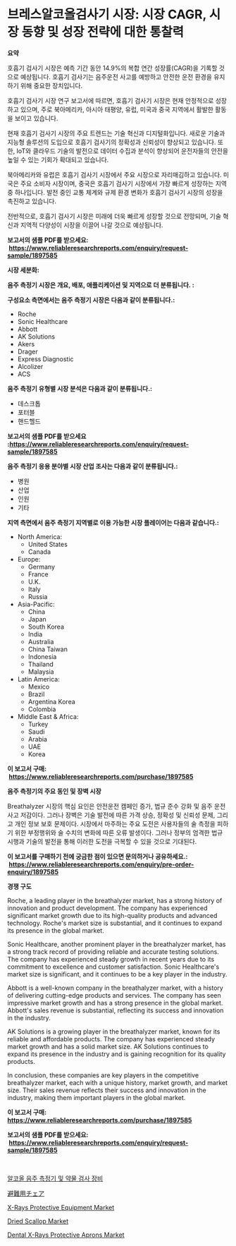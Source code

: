 <p><h1>브레스알코올검사기 시장: 시장 CAGR, 시장 동향 및 성장 전략에 대한 통찰력</h1></p><p><strong>요약</strong></p>
<p><p>호흡기 검사기 시장은 예측 기간 동안 14.9%의 복합 연간 성장률(CAGR)을 기록할 것으로 예상됩니다. 호흡기 검사기는 음주운전 사고를 예방하고 안전한 운전 환경을 유지하기 위해 중요한 장치입니다. </p><p>호흡기 검사기 시장 연구 보고서에 따르면, 호흡기 검사기 시장은 현재 안정적으로 성장하고 있으며, 주로 북아메리카, 아시아 태평양, 유럽, 미국과 중국 지역에서 활발한 활동을 보이고 있습니다.</p><p>현재 호흡기 검사기 시장의 주요 트렌드는 기술 혁신과 디지털화입니다. 새로운 기술과 지능형 솔루션의 도입으로 호흡기 검사기의 정확성과 신뢰성이 향상되고 있습니다. 또한, IoT와 클라우드 기술의 발전으로 데이터 수집과 분석이 향상되어 운전자들의 안전을 높일 수 있는 기회가 확대되고 있습니다.</p><p>북아메리카와 유럽은 호흡기 검사기 시장에서 주요 시장으로 자리매김하고 있습니다. 미국은 주요 소비자 시장이며, 중국은 호흡기 검사기 시장에서 가장 빠르게 성장하는 지역 중 하나입니다. 발전 중인 교통 체계와 규제 환경 변화가 호흡기 검사기 시장의 성장을 촉진하고 있습니다.</p><p>전반적으로, 호흡기 검사기 시장은 미래에 더욱 빠르게 성장할 것으로 전망되며, 기술 혁신과 지역적 다양성이 시장을 이끌어 나갈 것으로 예상됩니다.</p></p>
<p><strong>보고서의 샘플 PDF를 받으세요: &nbsp;<a href="https://www.reliableresearchreports.com/enquiry/request-sample/1897585">https://www.reliableresearchreports.com/enquiry/request-sample/1897585</a></strong></p>
<p><strong>시장 세분화:</strong></p>
<p><strong> 음주 측정기 시장은 개요, 배포, 애플리케이션 및 지역으로 더 분류됩니다. :</strong></p>
<p><strong>구성요소 측면에서는 음주 측정기 시장은 다음과 같이 분류됩니다.:</strong></p>
<p><ul><li>Roche</li><li>Sonic Healthcare</li><li>Abbott</li><li>AK Solutions</li><li>Akers</li><li>Drager</li><li>Express Diagnostic</li><li>Alcolizer</li><li>ACS</li></ul></p>
<p><strong> 음주 측정기 유형별 시장 분석은 다음과 같이 분류됩니다.:</strong></p>
<p><ul><li>데스크톱</li><li>포터블</li><li>핸드헬드</li></ul></p>
<p><strong>보고서의 샘플 PDF를 받으세요 :<a href="https://www.reliableresearchreports.com/enquiry/request-sample/1897585">https://www.reliableresearchreports.com/enquiry/request-sample/1897585</a></strong></p>
<p><strong> 음주 측정기 응용 분야별 시장 산업 조사는 다음과 같이 분류됩니다.:</strong></p>
<p><ul><li>병원</li><li>산업</li><li>인원</li><li>기타</li></ul></p>
<p><strong>지역 측면에서 음주 측정기 지역별로 이용 가능한 시장 플레이어는 다음과 같습니다.:</strong></p>
<p><ul>
    <li>
        North America:
        <ul>
            <li>United States</li>
            <li>Canada</li>
        </ul>
    </li>
    <li>
        Europe:
        <ul>
            <li>Germany</li>
            <li>France</li>
            <li>U.K.</li>
            <li>Italy</li>
            <li>Russia</li>
        </ul>
    </li>
    <li>
        Asia-Pacific:
        <ul>
            <li>China</li>
            <li>Japan</li>
            <li>South Korea</li>
            <li>India</li>
            <li>Australia</li>
            <li>China Taiwan</li>
            <li>Indonesia</li>
            <li>Thailand</li>
            <li>Malaysia</li>
        </ul>
    </li>
    <li>
        Latin America:
        <ul>
            <li>Mexico</li>
            <li>Brazil</li>
            <li>Argentina Korea</li>
            <li>Colombia</li>
        </ul>
    </li>
    <li>
        Middle East & Africa:
        <ul>
            <li>Turkey</li>
            <li>Saudi</li>
            <li>Arabia</li>
            <li>UAE</li>
            <li>Korea</li>
        </ul>
    </li>
    </ul></p>
<p><strong>이 보고서 구매: &nbsp;<a href="https://www.reliableresearchreports.com/purchase/1897585">https://www.reliableresearchreports.com/purchase/1897585</a></strong></p>
<p><strong>음주 측정기의 주요 동인 및 장벽 시장</strong></p>
<p><p>Breathalyzer 시장의 핵심 요인은 안전운전 캠페인 증가, 법규 준수 강화 및 음주 운전 사고 저감이다. 그러나 장벽은 기술 발전에 따른 가격 상승, 정확성 및 신뢰성 문제, 그리고 개인 정보 보호 문제이다. 시장에서 마주하는 주요 도전은 사용자들의 술 측정을 피하기 위한 부정행위와 술 수치의 변화에 따른 오류 발생이다. 그러나 정부의 엄격한 법규 시행과 기술의 발전을 통해 이러한 도전을 극복할 수 있을 것으로 기대된다.</p></p>
<p><strong>이 보고서를 구매하기 전에 궁금한 점이 있으면 문의하거나 공유하세요.: &nbsp;<a href="https://www.reliableresearchreports.com/enquiry/pre-order-enquiry/1897585">https://www.reliableresearchreports.com/enquiry/pre-order-enquiry/1897585</a></strong></p>
<p><strong>경쟁 구도</strong></p>
<p><p>Roche, a leading player in the breathalyzer market, has a strong history of innovation and product development. The company has experienced significant market growth due to its high-quality products and advanced technology. Roche's market size is substantial, and it continues to expand its presence in the global market.</p><p>Sonic Healthcare, another prominent player in the breathalyzer market, has a strong track record of providing reliable and accurate testing solutions. The company has experienced steady growth in recent years due to its commitment to excellence and customer satisfaction. Sonic Healthcare's market size is significant, and it continues to be a key player in the industry.</p><p>Abbott is a well-known company in the breathalyzer market, with a history of delivering cutting-edge products and services. The company has seen impressive market growth and has a strong presence in the global market. Abbott's sales revenue is substantial, reflecting its success and innovation in the industry.</p><p>AK Solutions is a growing player in the breathalyzer market, known for its reliable and affordable products. The company has experienced steady market growth and has a solid market size. AK Solutions continues to expand its presence in the industry and is gaining recognition for its quality products.</p><p>In conclusion, these companies are key players in the competitive breathalyzer market, each with a unique history, market growth, and market size. Their sales revenue reflects their success and innovation in the industry, making them important players in the global market.</p></p>
<p><strong>이 보고서 구매: &nbsp; <a href="https://www.reliableresearchreports.com/purchase/1897585">https://www.reliableresearchreports.com/purchase/1897585</a></strong></p>
<p><strong>보고서의 샘플 PDF를 받으세요: &nbsp;<a href="https://www.reliableresearchreports.com/enquiry/request-sample/1897585">https://www.reliableresearchreports.com/enquiry/request-sample/1897585</a></strong><strong></strong></p>
<p>&nbsp;</p>
<p><p><a href="https://github.com/vskv4779xr1/Market-Research-Report-List-1/blob/main/8864773193247.md">알코올 음주 측정기 및 약물 검사 장비</a></p><p><a href="https://github.com/mcbeesbxa270/Market-Research-Report-List-1/blob/main/9279637193463.md">避難用チェア</a></p><p><a href="https://issuu.com/reportprime-2/docs/x-rays-protective-equipment-market-size-2030.pptx">X-Rays Protective Equipment Market</a></p><p><a href="https://view.publitas.com/reportprime-1/dried-scallop-market-research-report-forecasted-for-period-from-2024-2031-by-market-type-market-application-and-region/">Dried Scallop Market</a></p><p><a href="https://issuu.com/reportprime-2/docs/dental-x-rays-protective-aprons-market-size-2030.p">Dental X-Rays Protective Aprons Market</a></p></p>